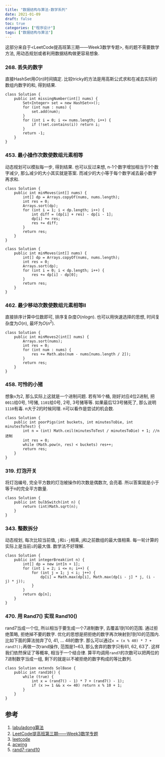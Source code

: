 ```yaml
---
title: "数据结构与算法-数学系列"
date: 2021-01-09
draft: false
toc: true
categories: ["程序设计"]
tags: ["数据结构与算法"]
---
```


这部分来自于<LeetCode提高班第三期——Week3数学专题>, 有的题不需要数学方法, 用动态规划或者利用数据结构做更容易想象.

### 268. 丢失的数字
直接HashSet用$O(n)$时间搞定. 比较tricky的方法是用高斯公式求和在减去实际的数组内数字的和, 得到结果.
```
class Solution {
    public int missingNumber(int[] nums) {
        Set<Integer> set = new HashSet<>();
        for (int num : nums) {
            set.add(num);
        }
        for (int i = 0; i <= nums.length; i++) {
            if (!set.contains(i)) return i;
        }
        return -1;
    }
}
```

### 453. 最小操作次数使数组元素相等
动态规划可以模拟每一步, 得到结果. 也可以反过来想, n-1个数字增加相当于1个数字减少, 那么减少的大小其实就是答案. 而减少的大小等于每个数字减去最小数字再求和.
```
class Solution {
    public int minMoves(int[] nums) {
        int[] dp = Arrays.copyOf(nums, nums.length);
        int res = 0;
        Arrays.sort(dp);
        for (int i = 1; i < dp.length; i++) {
            int diff = (dp[i] + res) - dp[i - 1];
            dp[i] += res;
            res += diff;
        }
        return res;
    }
}
```
```
class Solution {
    public int minMoves(int[] nums) {
        int[] dp = Arrays.copyOf(nums, nums.length);
        int res = 0;
        Arrays.sort(dp);
        for (int i = 0; i < dp.length; i++) {
            res += dp[i] - dp[0];
        }
        return res;
    }
}
```

### 462. 最少移动次数使数组元素相等II
直接排序计算中位数即可, 排序复杂度$O(nlogn)$. 也可以用快速选择的思想, 时间复杂度为$O(n)$, 最坏为$O(n^{2})$.
```
class Solution {
    public int minMoves2(int[] nums) {
        Arrays.sort(nums);
        int res = 0;
        for (int num : nums) {
            res += Math.abs(num - nums[nums.length / 2]);
        }
        return res;
    }
}
```

### 458. 可怜的小猪
想象`n`为2, 那么实际上这就是一个进制问题. 若有16个桶, 刚好对应4位2进制, 把`0011`给0号, 1号猪, `1101`给0号, 2号, 3号猪等等. 如果最后123号猪死了, 那么说明`1110`有毒. n大于2的时候同理. n可以看作是尝试的机会数. 
```
class Solution {
    public int poorPigs(int buckets, int minutesToDie, int minutesToTest) {
        int n = (int) Math.ceil(minutesToTest / minutesToDie) + 1; //n进制
        int res = 0;
        while (Math.pow(n, res) < buckets) res++;
        return res;
    }
}
```

### 319. 灯泡开关
将灯泡编号, 完全平方数的灯泡被操作的次数是偶数次, 会亮着. 所以答案就是小于等于n的完全平方数量.
```
class Solution {
    public int bulbSwitch(int n) {
        return (int)Math.sqrt(n);
    }
}
```

### 343. 整数拆分
动态规划, 每次比较当前值, `j`和`i-j`相乘, j和之前数组的最大值相乘. 每一轮计算的实际上是当前`i`的最大值. 数学法不好理解.
```
class Solution {
    public int integerBreak(int n) {
        int[] dp = new int[n + 1];
        for (int i = 2; i <= n; i++) {
            for (int j = 1; j < i; j++) {
                dp[i] = Math.max(dp[i], Math.max(dp[i - j] * j, (i - j) * j));
            }
        }
        return dp[n];
    }
}
```

### 470. 用 Rand7() 实现 Rand10()
rand7当成一个位, 所以相当于要生成一个7进制数字, 去覆盖1到10的范围. 通过拒绝策略, 拒绝掉不要的数字. 优化的思想是把拒绝的数字再次映射到1到10的范围内. 比如下面的算法抛弃了0, 41, ... 48的数字. 那么可以通过`x = (x % 40) * 7 + rand7();`再做一次rand操作, 范围是1~63, 那么舍弃的数字只有61, 62, 63了. 这样我们依然保证了等概率, 相当于一个结合律. 算平均调用`rand7`的次数可以把两位的7进制数字当成一组, 剩下的就是以不被拒绝的数字构成的等比数列.
```
class Solution extends SolBase {
    public int rand10() {
        while (true) {
            int x = (rand7() - 1) * 7 + (rand7() - 1);
            if (x >= 1 && x <= 40) return x % 10 + 1;
        } 
    }
}
```

## 参考
1. [labuladong算法](https://mp.weixin.qq.com/s/1221AWsL7G89RtaHyHjRPNJENA)
2. [LeetCode提高班第三期——Week3数学专题](https://www.bilibili.com/video/BV15b411A7wD)
3. [leetcode](https://leetcode-cn.com)
4. [acwing](https://www.acwing.com/problem/) 
5. [rand7-rand10](https://leetcode-cn.com/problems/implement-rand10-using-rand7/solution/cong-pao-ying-bi-kai-shi-xun-xu-jian-jin-ba-zhe-da/)